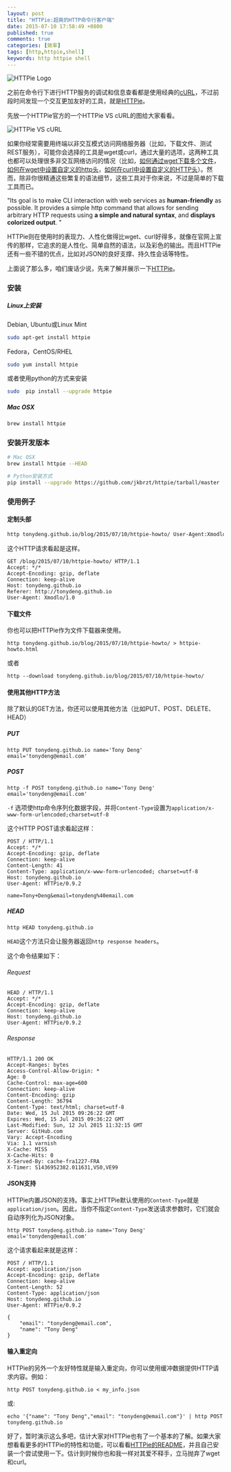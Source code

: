 ```yaml
---
layout: post
title: "HTTPie:超爽的HTTP命令行客户端"
date: 2015-07-10 17:58:49 +0800
published: true
comments: true
categories: [效率]
tags: [http,httpie,shell]
keywords: http httpie shell
---
```


![HTTPie Logo](/images/blog/httpie/httpie-logo.png)

之前在命令行下进行HTTP服务的调试和信息查看都是使用经典的[cURL](http://curl.haxx.se)，不过前段时间发现一个交互更加友好的工具，就是[HTTPie](https://github.com/jakubroztocil/httpie)。

<!-- more -->

先放一个HTTPie官方的一个HTTPie VS cURL的图给大家看看。

![HTTPie VS cURL](/images/blog/httpie/httpie-vs-curl.png)

如果你经常需要用终端以非交互模式访问网络服务器（比如，下载文件、测试REST服务），可能你会选择的工具是wget或curl，通过大量的选项，这两种工具也都可以处理很多非交互网络访问的情况（比如，[如何通过wget下载多个文件](http://xmodulo.com/how-to-download-multiple-files-with-wget.html)，[如何在wget中设置自定义的http头](http://xmodulo.com/how-to-use-custom-http-headers-with-wget.html)，[如何在curl中设置自定义的HTTP头](https://linux.cn/article-4957-1.html)）。然而，除非你很精通这些繁复的语法细节，这些工具对于你来说，不过是简单的下载工具而已。

"Its goal is to make CLI interaction with web services as **human-friendly** as possible. It provides a simple http command that allows for sending arbitrary HTTP requests using **a simple and natural syntax**, and **displays colorized output**. "

HTTPie则在使用时的表现力、人性化做得比wget、curl好得多，就像在官网上宣传的那样，它追求的是人性化、简单自然的语法，以及彩色的输出。而且HTTPie还有一些不错的优点，比如对JSON的良好支撑、持久性会话等特性。

上面说了那么多，咱们废话少说，先来了解并展示一下[HTTPie](https://github.com/jakubroztocil/httpie)。

### 安装

##### Linux上安装

Debian, Ubuntu或Linux Mint

```bash
sudo apt-get install httpie
```

Fedora，CentOS/RHEL

```bash
sudo yum install httpie
```

或者使用python的方式来安装

```bash
sudo  pip install --upgrade httpie
```

##### Mac OSX

```bash
brew install httpie
```

### 安装开发版本

```bash
# Mac OSX
brew install httpie --HEAD

# Python安装方式
pip install --upgrade https://github.com/jkbrzt/httpie/tarball/master
```

### 使用例子

#### 定制头部

```bash
http tonydeng.github.io/blog/2015/07/10/httpie-howto/ User-Agent:Xmodlo/1.0 Referer:http://tonydeng.github.io
```

这个HTTP请求看起是这样。

```
GET /blog/2015/07/10/httpie-howto/ HTTP/1.1
Accept: */*
Accept-Encoding: gzip, deflate
Connection: keep-alive
Host: tonydeng.github.io
Referer: http://tonydeng.github.io
User-Agent: Xmodlo/1.0
```

#### 下载文件

你也可以把HTTPie作为文件下载器来使用。

```
http tonydeng.github.io/blog/2015/07/10/httpie-howto/ > httpie-howto.html
```

或者

```
http --download tonydeng.github.io/blog/2015/07/10/httpie-howto/
```

#### 使用其他HTTP方法

除了默认的GET方法，你还可以使用其他方法（比如PUT、POST、DELETE、HEAD）

##### PUT

```
http PUT tonydeng.github.io name='Tony Deng' email='tonydeng@email.com'
```

##### POST

```
http -f POST tonydeng.github.io name='Tony Deng' email='tonydeng@email.com'
```

`-f` 选项使http命令序列化数据字段，并将`Content-Type`设置为`application/x-www-form-urlencoded;charset=utf-8`

这个HTTP POST请求看起这样：

```
POST / HTTP/1.1
Accept: */*
Accept-Encoding: gzip, deflate
Connection: keep-alive
Content-Length: 41
Content-Type: application/x-www-form-urlencoded; charset=utf-8
Host: tonydeng.github.io
User-Agent: HTTPie/0.9.2

name=Tony+Deng&email=tonydeng%40email.com
```

##### HEAD

```
http HEAD tonydeng.github.io
```

`HEAD`这个方法只会让服务器返回`http response headers`。

这个命令结果如下：

###### Request
```
HEAD / HTTP/1.1
Accept: */*
Accept-Encoding: gzip, deflate
Connection: keep-alive
Host: tonydeng.github.io
User-Agent: HTTPie/0.9.2
```

###### Response
```
HTTP/1.1 200 OK
Accept-Ranges: bytes
Access-Control-Allow-Origin: *
Age: 0
Cache-Control: max-age=600
Connection: keep-alive
Content-Encoding: gzip
Content-Length: 36794
Content-Type: text/html; charset=utf-8
Date: Wed, 15 Jul 2015 09:26:22 GMT
Expires: Wed, 15 Jul 2015 09:36:22 GMT
Last-Modified: Sun, 12 Jul 2015 11:32:15 GMT
Server: GitHub.com
Vary: Accept-Encoding
Via: 1.1 varnish
X-Cache: MISS
X-Cache-Hits: 0
X-Served-By: cache-fra1227-FRA
X-Timer: S1436952382.011631,VS0,VE99
```

#### JSON支持

HTTPie内置JSON的支持。事实上HTTPie默认使用的`Content-Type`就是`application/json`。因此，当你不指定`Content-Type`发送请求参数时，它们就会自动序列化为JSON对象。

```
http POST tonydeng.github.io name='Tony Deng' email='tonydeng@email.com'
```

这个请求看起来就是这样：

```
POST / HTTP/1.1
Accept: application/json
Accept-Encoding: gzip, deflate
Connection: keep-alive
Content-Length: 52
Content-Type: application/json
Host: tonydeng.github.io
User-Agent: HTTPie/0.9.2

{
    "email": "tonydeng@email.com",
    "name": "Tony Deng"
}
```

#### 输入重定向

HTTPie的另外一个友好特性就是输入重定向，你可以使用缓冲数据提供HTTP请求内容。例如：

```
http POST tonydeng.github.io < my_info.json
```

或:

```
echo '{"name": "Tony Deng","email": "tonydeng@email.com"}' | http POST tonydeng.github.io
```

好了，暂时演示这么多吧，估计大家对HTTPie也有了一个基本的了解。如果大家想看看更多的HTTPie的特性和功能，可以看看[HTTPie的README](https://github.com/jkbrzt/httpie/blob/master/README.rst)，并且自己安装一个尝试使用一下。估计到时候你也和我一样对其爱不释手，立马抛弃了wget和curl。
